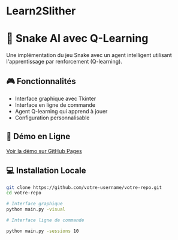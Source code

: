 # Learn2Slither

# 🐍 Snake AI avec Q-Learning

Une implémentation du jeu Snake avec un agent intelligent utilisant l'apprentissage par renforcement (Q-learning).

## 🎮 Fonctionnalités

- Interface graphique avec Tkinter
- Interface en ligne de commande
- Agent Q-learning qui apprend à jouer
- Configuration personnalisable

## 🚀 Démo en Ligne

[Voir la démo sur GitHub Pages](https://github.com/BenElhadj/Learn2Slither.git)

## 💻 Installation Locale

```bash
git clone https://github.com/votre-username/votre-repo.git
cd votre-repo

# Interface graphique
python main.py -visual

# Interface ligne de commande

python main.py -sessions 10
